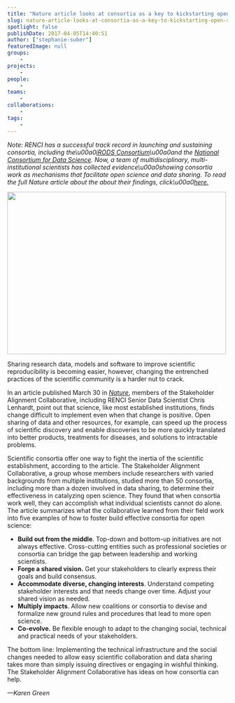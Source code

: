 ```yaml
---
title: "Nature article looks at consortia as a key to kickstarting open science"
slug: nature-article-looks-at-consortia-as-a-key-to-kickstarting-open-science
spotlight: false
publishDate: 2017-04-05T14:40:51
author: ["stephanie-suber"]
featuredImage: null
groups:
    - 
projects:
    - 
people:
    - 
teams: 
    - 
collaborations:
    - 
tags:
    - 
---
```

<p><em>Note: RENCI has a successful track record in launching and sustaining consortia, including the\u00a0<a href="http://www.irods.org/">iRODS Consortium</a>\u00a0and the <a href="http://www.datascienceconsortium.org/">National Consortium for Data Science</a>. Now, a team of multidisciplinary, multi-institutional scientists has collected evidence\u00a0showing consortia work as mechanisms that facilitate open science and data sharing. To read the full Nature article about the about their findings, click\u00a0<a href="http://www.nature.com/news/five-ways-consortia-can-catalyse-open-science-1.21706">here</a><a href="https://renci.org/wp-content/uploads/2017/04/collaboration.png"  rel="lightbox[roadtrip]">.</a></em></p>
<p><a href="https://renci.org/wp-content/uploads/2017/04/collaboration-image.jpg"  rel="lightbox[roadtrip]"><img class="aligncenter size-full wp-image-16314" src="https://renci.org/wp-content/uploads/2017/04/collaboration-image.jpg" alt="" width="500" height="370" srcset="https://renci.org/wp-content/uploads/2017/04/collaboration-image.jpg 500w, https://renci.org/wp-content/uploads/2017/04/collaboration-image-300x222.jpg 300w" sizes="(max-width: 500px) 100vw, 500px" /></a></p>
<p>Sharing research data, models and software to improve scientific reproducibility is becoming easier, however, changing the entrenched practices of the scientific community is a harder nut to crack.</p>
<p>In an article published March 30 in <a href="http://www.nature.com/"><em>Nature</em></a>, members of the Stakeholder Alignment Collaborative, including RENCI Senior Data Scientist Chris Lenhardt, point out that science, like most established institutions, finds change difficult to implement even when that change is positive. Open sharing of data and other resources, for example, can speed up the process of scientific discovery and enable discoveries to be more quickly translated into better products, treatments for diseases, and solutions to intractable problems.</p>
<p></p>
<p>Scientific consortia offer one way to fight the inertia of the scientific establishment, according to the article. The Stakeholder Alignment Collaborative, a group whose members include researchers with varied backgrounds from multiple institutions, studied more than 50 consortia, including more than a dozen involved in data sharing, to determine their effectiveness in catalyzing open science. They found that when consortia work well, they can accomplish what individual scientists cannot do alone. The article summarizes what the collaborative learned from their field work into five examples of how to foster build effective consortia for open science:</p>
<ul>
<li><strong>Build out from the middle</strong>. Top-down and bottom-up initiatives are not always effective. Cross-cutting entities such as professional societies or consortia can bridge the gap between leadership and working scientists.</li>
<li><strong>Forge a shared vision.</strong> Get your stakeholders to clearly express their goals and build consensus.</li>
<li><strong>Accommodate diverse, changing interests</strong>. Understand competing stakeholder interests and that needs change over time. Adjust your shared vision as needed.</li>
<li><strong>Multiply impacts</strong>. Allow new coalitions or consortia to devise and formalize new ground rules and procedures that lead to more open science.</li>
<li><strong>Co-evolve.</strong> Be flexible enough to adapt to the changing social, technical and practical needs of your stakeholders.</li>
</ul>
<p>The bottom line: Implementing the technical infrastructure and the social changes needed to allow easy scientific collaboration and data sharing takes more than simply issuing directives or engaging in wishful thinking. The Stakeholder Alignment Collaborative has ideas on how consortia can help.</p>
<p><em>&mdash;Karen Green</em></p>
<!-- AddThis Advanced Settings generic via filter on the_content --><!-- AddThis Share Buttons generic via filter on the_content -->
